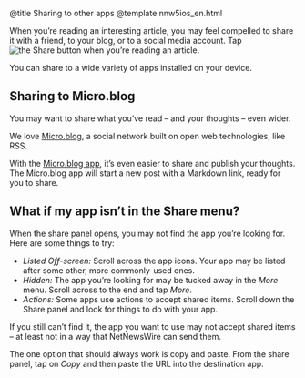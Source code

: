 @title Sharing to other apps
@template nnw5ios_en.html

When you’re reading an interesting article, you may feel compelled to share it with a friend, to your blog, or to a social media account. Tap <img src="../../../images/ios-icon-share.png" alt="the Share button" class="ios-inline-button-large" /> when you’re reading an article.

You can share to a wide variety of apps installed on your device.



Sharing to Micro.blog
---------------------

You may want to share what you’ve read – and your thoughts – even wider.

We love [Micro.blog][m.b], a social network built on open web technologies, like RSS.

With the [Micro.blog app][m.b-app], it’s even easier to share and publish your thoughts. The Micro.blog app will start a new post with a Markdown link, ready for you to share.


[m.b]: https://micro.blog/ "Micro.blog"
[m.b-app]: https://apps.apple.com/jp/app/micro-blog/id1253201335?l=en "Micro.blog for iOS"



What if my app isn’t in the Share menu?
---------------------------------------

When the share panel opens, you may not find the app you’re looking for. Here are some things to try:

- *Listed Off-screen:* Scroll across the app icons. Your app may be listed after some other, more commonly-used ones.
- *Hidden:* The app you’re looking for may be tucked away in the *More* menu. Scroll across to the end and tap *More*.
- *Actions:* Some apps use actions to accept shared items. Scroll down the Share panel and look for things to do with your app.

If you still can’t find it, the app you want to use may not accept shared items – at least not in a way that NetNewsWire can send them.

The one option that should always work is copy and paste. From the share panel, tap on *Copy* and then paste the URL into the destination app.